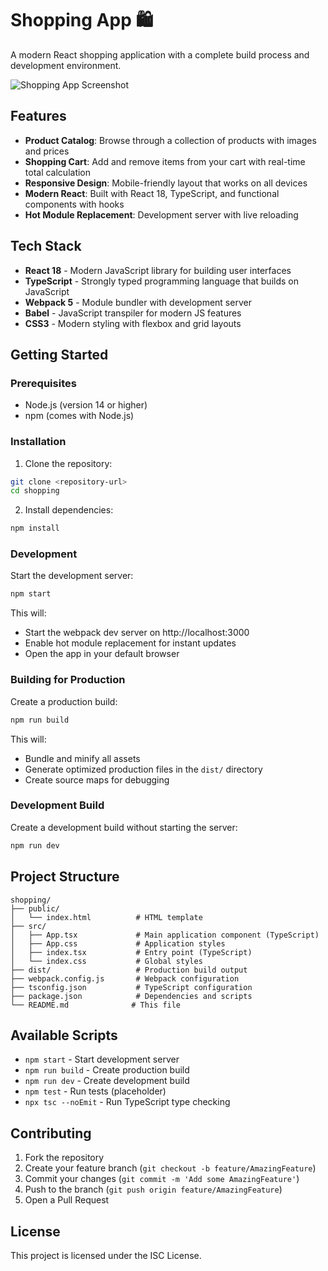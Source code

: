 # Shopping App 🛍️

A modern React shopping application with a complete build process and development environment.

![Shopping App Screenshot](https://github.com/user-attachments/assets/d5e1e91e-db2c-44fa-ab27-67815c70c0f9)

## Features

- **Product Catalog**: Browse through a collection of products with images and prices
- **Shopping Cart**: Add and remove items from your cart with real-time total calculation
- **Responsive Design**: Mobile-friendly layout that works on all devices
- **Modern React**: Built with React 18, TypeScript, and functional components with hooks
- **Hot Module Replacement**: Development server with live reloading

## Tech Stack

- **React 18** - Modern JavaScript library for building user interfaces
- **TypeScript** - Strongly typed programming language that builds on JavaScript
- **Webpack 5** - Module bundler with development server
- **Babel** - JavaScript transpiler for modern JS features
- **CSS3** - Modern styling with flexbox and grid layouts

## Getting Started

### Prerequisites

- Node.js (version 14 or higher)
- npm (comes with Node.js)

### Installation

1. Clone the repository:
```bash
git clone <repository-url>
cd shopping
```

2. Install dependencies:
```bash
npm install
```

### Development

Start the development server:
```bash
npm start
```

This will:
- Start the webpack dev server on http://localhost:3000
- Enable hot module replacement for instant updates
- Open the app in your default browser

### Building for Production

Create a production build:
```bash
npm run build
```

This will:
- Bundle and minify all assets
- Generate optimized production files in the `dist/` directory
- Create source maps for debugging

### Development Build

Create a development build without starting the server:
```bash
npm run dev
```

## Project Structure

```
shopping/
├── public/
│   └── index.html          # HTML template
├── src/
│   ├── App.tsx             # Main application component (TypeScript)
│   ├── App.css             # Application styles
│   ├── index.tsx           # Entry point (TypeScript)
│   └── index.css           # Global styles
├── dist/                   # Production build output
├── webpack.config.js       # Webpack configuration
├── tsconfig.json           # TypeScript configuration
├── package.json            # Dependencies and scripts
└── README.md              # This file
```

## Available Scripts

- `npm start` - Start development server
- `npm run build` - Create production build
- `npm run dev` - Create development build
- `npm test` - Run tests (placeholder)
- `npx tsc --noEmit` - Run TypeScript type checking

## Contributing

1. Fork the repository
2. Create your feature branch (`git checkout -b feature/AmazingFeature`)
3. Commit your changes (`git commit -m 'Add some AmazingFeature'`)
4. Push to the branch (`git push origin feature/AmazingFeature`)
5. Open a Pull Request

## License

This project is licensed under the ISC License.